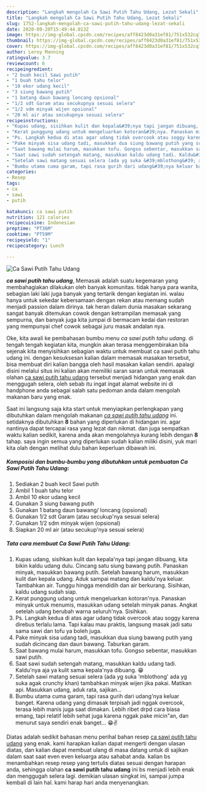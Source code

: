 ```yaml
---
description: "Langkah mengolah Ca Sawi Putih Tahu Udang, Lezat Sekali"
title: "Langkah mengolah Ca Sawi Putih Tahu Udang, Lezat Sekali"
slug: 1752-langkah-mengolah-ca-sawi-putih-tahu-udang-lezat-sekali
date: 2020-09-20T15:49:44.013Z
image: https://img-global.cpcdn.com/recipes/aff8423d0a31ef81/751x532cq70/ca-sawi-putih-tahu-udang-foto-resep-utama.jpg
thumbnail: https://img-global.cpcdn.com/recipes/aff8423d0a31ef81/751x532cq70/ca-sawi-putih-tahu-udang-foto-resep-utama.jpg
cover: https://img-global.cpcdn.com/recipes/aff8423d0a31ef81/751x532cq70/ca-sawi-putih-tahu-udang-foto-resep-utama.jpg
author: Leroy Manning
ratingvalue: 3.7
reviewcount: 6
recipeingredient:
- "2 buah kecil Sawi putih"
- "1 buah tahu telor"
- "10 ekor udang kecil"
- "3 siung bawang putih"
- "1 batang daun bawang loncang opsional"
- "1/2 sdt Garam atau secukupnya sesuai selera"
- "1/2 sdm minyak wijen opsional"
- "20 ml air atau secukupnya sesuai selera"
recipeinstructions:
- "Kupas udang, sisihkan kulit dan kepala&#39;nya tapi jangan dibuang, kita bikin kaldu udang dulu. Cincang satu siung bawang putih. Panaskan minyak, masukkan bawang putih. Setelah bawang harum, masukkan kulit dan kepala udang. Aduk sampai matang dan kaldu&#39;nya keluar. Tambahkan air. Tunggu hingga mendidih dan air berkurang. Sisihkan, kaldu udang sudah siap."
- "Kerat punggung udang untuk mengeluarkan kotoran&#39;nya. Panaskan minyak untuk menumis, masukkan udang setelah minyak panas. Angkat setelah udang berubah warna seluruh&#39;nya. Sisihkan."
- "Ps. Langkah kedua di atas agar udang tidak overcook atau soggy karena direbus terlalu lama. Tapi kalau mau praktis, langsung masak jadi satu sama sawi dan tofu ya boleh juga."
- "Pake minyak sisa udang tadi, masukkan dua siung bawang putih yang sudah dicincang dan daun bawang. Taburkan garam."
- "Saat bawang mulai harum, masukkan tofu. Gongso sebentar, masukkan sawi putih."
- "Saat sawi sudah setengah matang, masukkan kaldu udang tadi. Kaldu&#39;nya aja ya kulit sama kepala&#39;nya dibuang. 😁"
- "Setelah sawi matang sesuai selera (ada yg suka &#39;mblothong&#39; ada yg suka agak crunchy khan) tambahkan minyak wijen jika pakai. Matikan api. Masukkan udang, aduk rata, sajikan..."
- "Bumbu utama cuma garam, tapi rasa gurih dari udang&#39;nya keluar banget. Karena udang yang dimasak terpisah jadi nggak overcook, terasa lebih manis juga saat dimakan. Lebih ribet drpd cara biasa emang, tapi relatif lebih sehat juga karena nggak pake micin&#34;an, dan menurut saya sendiri enak banget... 😁✌️"
categories:
- Resep
tags:
- ca
- sawi
- putih

katakunci: ca sawi putih 
nutrition: 121 calories
recipecuisine: Indonesian
preptime: "PT36M"
cooktime: "PT59M"
recipeyield: "1"
recipecategory: Lunch

---
```



![Ca Sawi Putih Tahu Udang](https://img-global.cpcdn.com/recipes/aff8423d0a31ef81/751x532cq70/ca-sawi-putih-tahu-udang-foto-resep-utama.jpg)

<b><i>ca sawi putih tahu udang</i></b>, Memasak adalah suatu kegemaran yang membahagiakan dilakukan oleh banyak komunitas. tidak hanya para wanita, sebagian laki laki juga banyak yang tertarik dengan kegiatan ini. walau hanya untuk sekedar kebersamaan dengan rekan atau memang sudah menjadi passion dalam dirinya. tak heran dalam dunia masakan sekarang sangat banyak ditemukan cowok dengan ketrampilan memasak yang sempurna, dan banyak juga kita jumpai di bermacam kedai dan restoran yang mempunyai chef cowok sebagai juru masak andalan nya.



Oke, kita awali ke pembahasan bumbu menu <i>ca sawi putih tahu udang</i>. di tengah tengah kegiatan kita, mungkin akan terasa menggembirakan bila sejenak kita menyisihkan sebagian waktu untuk membuat ca sawi putih tahu udang ini. dengan kesuksesan kalian dalam memasak masakan tersebut, bisa membuat diri kalian bangga oleh hasil masakan kalian sendiri. apalagi disini melalui situs ini kalian akan memiliki saran saran untuk memasak olahan <u>ca sawi putih tahu udang</u> tersebut menjadi hidangan yang enak dan menggugah selera, oleh sebab itu ingat ingat alamat website ini di handphone anda sebagai salah satu pedoman anda dalam mengolah makanan baru yang enak.


Saat ini langsung saja kita start untuk menyiapkan perlengkapan yang dibutuhkan dalam mengolah makanan <u><i>ca sawi putih tahu udang</i></u> ini. setidaknya dibutuhkan <b>8</b> bahan yang diperlukan di hidangan ini. agar nantinya dapat tercapai rasa yang lezat dan nikmat. dan juga sempatkan waktu kalian sedikit, karena anda akan mengolahnya kurang lebih dengan <b>8</b> tahap. saya ingin semua yang diperlukan sudah kalian miliki disini, yuk mari kita olah dengan melihat dulu bahan keperluan dibawah ini.

<!--inarticleads1-->

##### Komposisi dan bumbu-bumbu yang dibutuhkan untuk pembuatan Ca Sawi Putih Tahu Udang:

1. Sediakan 2 buah kecil Sawi putih
1. Ambil 1 buah tahu telor
1. Ambil 10 ekor udang kecil
1. Gunakan 3 siung bawang putih
1. Gunakan 1 batang daun bawang/ loncang (opsional)
1. Gunakan 1/2 sdt Garam (atau secukup&#39;nya sesuai selera)
1. Gunakan 1/2 sdm minyak wijen (opsional)
1. Siapkan 20 ml air (atau secukup&#39;nya sesuai selera)




<!--inarticleads2-->

##### Tata cara membuat Ca Sawi Putih Tahu Udang:

1. Kupas udang, sisihkan kulit dan kepala&#39;nya tapi jangan dibuang, kita bikin kaldu udang dulu. Cincang satu siung bawang putih. Panaskan minyak, masukkan bawang putih. Setelah bawang harum, masukkan kulit dan kepala udang. Aduk sampai matang dan kaldu&#39;nya keluar. Tambahkan air. Tunggu hingga mendidih dan air berkurang. Sisihkan, kaldu udang sudah siap.
1. Kerat punggung udang untuk mengeluarkan kotoran&#39;nya. Panaskan minyak untuk menumis, masukkan udang setelah minyak panas. Angkat setelah udang berubah warna seluruh&#39;nya. Sisihkan.
1. Ps. Langkah kedua di atas agar udang tidak overcook atau soggy karena direbus terlalu lama. Tapi kalau mau praktis, langsung masak jadi satu sama sawi dan tofu ya boleh juga.
1. Pake minyak sisa udang tadi, masukkan dua siung bawang putih yang sudah dicincang dan daun bawang. Taburkan garam.
1. Saat bawang mulai harum, masukkan tofu. Gongso sebentar, masukkan sawi putih.
1. Saat sawi sudah setengah matang, masukkan kaldu udang tadi. Kaldu&#39;nya aja ya kulit sama kepala&#39;nya dibuang. 😁
1. Setelah sawi matang sesuai selera (ada yg suka &#39;mblothong&#39; ada yg suka agak crunchy khan) tambahkan minyak wijen jika pakai. Matikan api. Masukkan udang, aduk rata, sajikan...
1. Bumbu utama cuma garam, tapi rasa gurih dari udang&#39;nya keluar banget. Karena udang yang dimasak terpisah jadi nggak overcook, terasa lebih manis juga saat dimakan. Lebih ribet drpd cara biasa emang, tapi relatif lebih sehat juga karena nggak pake micin&#34;an, dan menurut saya sendiri enak banget... 😁✌️




Diatas adalah sedikit bahasan menu perihal bahan resep <u>ca sawi putih tahu udang</u> yang enak. kami harapkan kalian dapat mengerti dengan ulasan diatas, dan kalian dapat membuat ulang di masa datang untuk di sajikan dalam saat saat even even keluarga atau sahabat anda. kalian bs menambahkan resep resep yang tertulis diatas sesuai dengan harapan anda, sehingga olahan <b>ca sawi putih tahu udang</b> ini bs menjadi lebih enak dan menggugah selera lagi. demikian ulasan singkat ini, sampai jumpa kembali di lain hal. kami harap hari anda menyenangkan.
